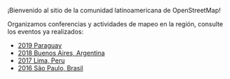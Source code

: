 ¡Bienvenido al sitio de la comunidad latinoamericana de OpenStreetMap!

Organizamos conferencias y actividades de mapeo en la región, consulte los eventos ya realizados:

- [2019 Paraguay](https://2019.osmlatam.org)
- [2018 Buenos Aires, Argentina](https://2018.osmlatam.org)
- [2017 Lima, Peru](https://2017.osmlatam.org)
- [2016 São Paulo, Brasil](https://2016.osmlatam.org)

